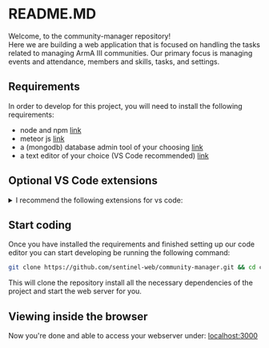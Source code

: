 # README.MD

Welcome, to the community-manager repository!<br /> Here we are building a web application that is focused on handling the tasks related to managing ArmA III communities.
Our primary focus is managing events and attendance, members and skills, tasks, and settings.

## Requirements

In order to develop for this project, you will need to install the following requirements:

- node and npm [link](https://nodejs.org/en)
- meteor js [link](https://docs.meteor.com/about/install.html)
- a (mongodb) database admin tool of your choosing [link](https://www.mongodb.com/try/download/compass)
- a text editor of your choice (VS Code recommended) [link](https://code.visualstudio.com/download)

## Optional VS Code extensions

<details>
  <summary>
    I recommend the following extensions for vs code:
  </summary>
  <ul>
    <li>Auto Rename Tag</li>
    <li>Better Comments</li>
    <li>ES7+ React/Redux/React-Native snippets</li>
    <li>JavaScript (ES6) code snippts</li>
    <li>vscode-icons</li>
    <li>WSL</li>
    <li>Codeium</li>
    <li>CSS Peek</li>
    <li>ES Lint</li>
    <li>GitLens</li>
    <li>Path Intellisense</li>
    <li>Prettier - Code Formatter</li>
  </ul>  
</details>

## Start coding

Once you have installed the requirements and finished setting up our code editor you can start developing be running the following command:

```bash
git clone https://github.com/sentinel-web/community-manager.git && cd community-manager && meteor npm install && meteor
```

This will clone the repository install all the necessary dependencies of the project and start the web server for you.

## Viewing inside the browser

Now you're done and able to access your webserver under: [localhost:3000](http://localhost:3000)
